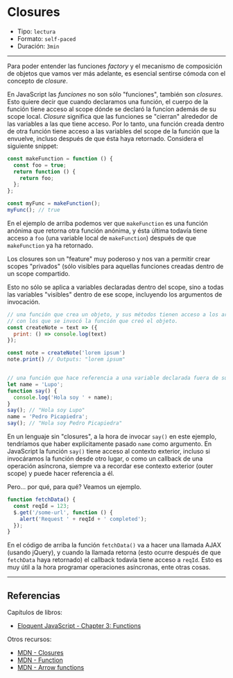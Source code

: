 # Closures

* Tipo: `lectura`
* Formato: `self-paced`
* Duración: `3min`

***

Para poder entender las funciones _factory_ y el mecanismo de composición de
objetos que vamos ver más adelante, es esencial sentirse cómoda con el concepto
de _closure_.

En JavaScript las _funciones_ no son sólo "funciones", también son _closures_.
Esto quiere decir que cuando declaramos una función, el cuerpo de la función
tiene acceso al scope dónde se declaró la funcíon además de su scope local.
_Closure_ significa que las funciones se "cierran" alrededor de las variables a
las que tiene acceso. Por lo tanto, una función creada dentro de otra función
tiene acceso a las variables del scope de la función que la envuelve, incluso
después de que ésta haya retornado. Considera el siguiente snippet:

```js
const makeFunction = function () {
  const foo = true;
  return function () {
    return foo;
  };
};

const myFunc = makeFunction();
myFunc(); // true
```

En el ejemplo de arriba podemos ver que `makeFunction` es una función anónima
que retorna otra función anónima, y ésta última todavía tiene acceso a `foo`
(una variable local de `makeFunction`) después de que `makeFunction` ya ha
retornado.

Los closures son un "feature" muy poderoso y nos van a permitir crear scopes
"privados" (sólo visibles para aquellas funciones creadas dentro de un scope
compartido.

Esto no sólo se aplica a variables declaradas dentro del scope, sino a todas las
variables "visibles" dentro de ese scope, incluyendo los argumentos de
invocación.

```js
// una función que crea un objeto, y sus métodos tienen acceso a los argumentos
// con los que se invocó la función que creó el objeto.
const createNote = text => ({
  print: () => console.log(text)
});

const note = createNote('lorem ipsum')
note.print() // Outputs: "lorem ipsum"


// una función que hace referencia a una variable declarada fuera de su scope
let name = 'Lupo';
function say() {
  console.log('Hola soy ' + name);
}
say(); // "Hola soy Lupo"
name = 'Pedro Picapiedra';
say(); // "Hola soy Pedro Picapiedra"
```

En un lenguaje sin "closures", a la hora de invocar `say()` en este ejemplo,
tendríamos que haber explícitamente pasado `name` como argumento. En JavaScript
la función `say()` tiene acceso al contexto exterior, incluso si invocáramos la
función desde otro lugar, o como un callback de una operación asíncrona, siempre
va a recordar ese contexto exterior (outer scope) y puede hacer referencia a él.

Pero... por qué, para qué? Veamos un ejemplo.

```js
function fetchData() {
  const reqId = 123;
  $.get('/some-url', function () {
    alert('Request ' + reqId + ' completed');
  });
}
```

En el código de arriba la función `fetchData()` va a hacer una llamada AJAX
(usando jQuery), y cuando la llamada retorna (esto ocurre después de que
`fetchData` haya retornado) el callback todavía tiene acceso a `reqId`. Esto es
muy útil a la hora programar operaciones asíncronas, ente otras cosas.

***

## Referencias

Capítulos de libros:

* [Eloquent JavaScript - Chapter 3: Functions](http://eloquentjavascript.net/03_functions.html)

Otros recursos:

* [MDN - Closures](https://developer.mozilla.org/en-US/docs/Web/JavaScript/Closures)
* [MDN - Function](https://developer.mozilla.org/en-US/docs/Web/JavaScript/Reference/Global_Objects/Function)
* [MDN - Arrow functions](https://developer.mozilla.org/en-US/docs/Web/JavaScript/Reference/Functions/Arrow_functions)
